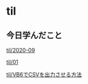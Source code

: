 # til

## 今日学んだこと

[til/2020\-09](https://github.com/tokiohamamatsu/til/blob/master/tir/2020-09.md)

[til/01](https://github.com/tokiohamamatsu/til/blob/master/%E6%B4%BB%E5%8B%95%E8%A8%98%E9%8C%B2/09/01.md)

[til/VB6でCSVを出力させる方法](https://github.com/tokiohamamatsu/til/blob/master/VB/VB6%E3%81%A7CSV%E3%82%92%E5%87%BA%E5%8A%9B%E3%81%95%E3%81%9B%E3%82%8B%E6%96%B9%E6%B3%95.md)